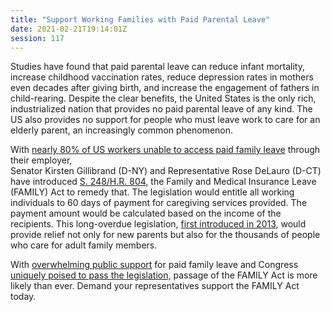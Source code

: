 ```yaml
---
title: "Support Working Families with Paid Parental Leave"
date: 2021-02-21T19:14:01Z
session: 117
---
```

Studies have found that paid parental leave can reduce infant mortality, increase childhood vaccination rates, reduce depression rates in mothers even decades after giving birth, and increase the engagement of fathers in child-rearing. Despite the clear benefits, the United States is the only rich, industrialized nation that provides no paid parental leave of any kind. The US also provides no support for people who must leave work to care for an elderly parent, an increasingly common phenomenon. 

With [nearly 80% of US workers unable to access paid family leave]( https://www.theguardian.com/us-news/2021/feb/06/paid-family-medical-leave-bill-congress) through their employer,  
Senator Kirsten Gillibrand (D-NY) and Representative Rose DeLauro (D-CT) have introduced [S. 248/](https://www.congress.gov/bill/117th-congress/senate-bill/248)[H.R. 804,](https://www.congress.gov/bill/117th-congress/house-bill/804) the Family and Medical Insurance Leave (FAMILY) Act to remedy that. The legislation would entitle all working individuals to 60 days of payment for caregiving services provided. The payment amount would be calculated based on the income of the recipients. This long-overdue legislation, [first introduced in 2013](https://www.washingtonpost.com/politics/2021/02/06/coronavirus-paid-leave/), would provide relief not only for new parents but also for the thousands of people who care for adult family members. 

With [overwhelming public support](https://www.pewresearch.org/social-trends/2017/03/23/americans-widely-support-paid-family-and-medical-leave-but-differ-over-specific-policies/) for paid family leave and Congress [uniquely poised to pass the legislation,]( https://www.theguardian.com/us-news/2021/feb/06/paid-family-medical-leave-bill-congress) passage of the FAMILY Act is more likely than ever. Demand your representatives support the FAMILY Act today. 
